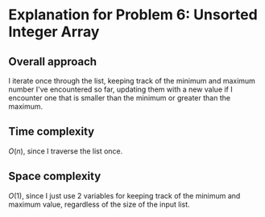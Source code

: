 # Explanation for Problem 6: Unsorted Integer Array

## Overall approach

I iterate once through the list, keeping track of the minimum and maximum number I've encountered so far, updating them
with a new value if I encounter one that is smaller than the minimum or greater than the maximum.

## Time complexity

$O(n)$, since I traverse the list once.

## Space complexity

$O(1)$, since I just use 2 variables for keeping track of the minimum and maximum value, regardless of
the size of the input list.